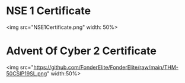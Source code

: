 # **NSE 1 Certificate**
<img src="NSE1Certificate.png" width: 50%>

# **Advent Of Cyber 2 Certificate**
<img src="https://github.com/FonderElite/FonderElite/raw/main/THM-50CSIP19SL.png" width:50%>

